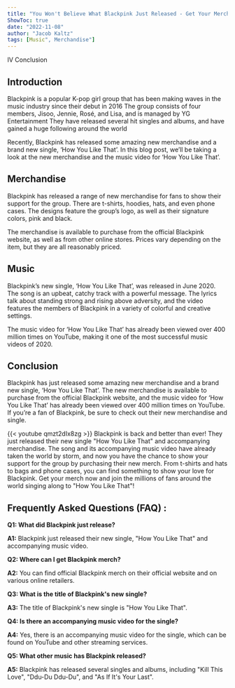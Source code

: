 ```yaml
---
title: "You Won't Believe What Blackpink Just Released - Get Your Merch Now and 'How You Like That'!"
ShowToc: true 
date: "2022-11-08"
author: "Jacob Kaltz" 
tags: [Music", Merchandise"]
---
```

IV Conclusion

## Introduction 

Blackpink is a popular K-pop girl group that has been making waves in the music industry since their debut in 2016 The group consists of four members, Jisoo, Jennie, Rosé, and Lisa, and is managed by YG Entertainment They have released several hit singles and albums, and have gained a huge following around the world 

Recently, Blackpink has released some amazing new merchandise and a brand new single, ‘How You Like That’. In this blog post, we’ll be taking a look at the new merchandise and the music video for ‘How You Like That’. 

## Merchandise 

Blackpink has released a range of new merchandise for fans to show their support for the group. There are t-shirts, hoodies, hats, and even phone cases. The designs feature the group’s logo, as well as their signature colors, pink and black. 

The merchandise is available to purchase from the official Blackpink website, as well as from other online stores. Prices vary depending on the item, but they are all reasonably priced. 

## Music 

Blackpink’s new single, ‘How You Like That’, was released in June 2020. The song is an upbeat, catchy track with a powerful message. The lyrics talk about standing strong and rising above adversity, and the video features the members of Blackpink in a variety of colorful and creative settings. 

The music video for ‘How You Like That’ has already been viewed over 400 million times on YouTube, making it one of the most successful music videos of 2020. 

## Conclusion 

Blackpink has just released some amazing new merchandise and a brand new single, ‘How You Like That’. The new merchandise is available to purchase from the official Blackpink website, and the music video for ‘How You Like That’ has already been viewed over 400 million times on YouTube. If you’re a fan of Blackpink, be sure to check out their new merchandise and single.

{{< youtube qmzt2dIx8zg >}} 
Blackpink is back and better than ever! They just released their new single "How You Like That" and accompanying merchandise. The song and its accompanying music video have already taken the world by storm, and now you have the chance to show your support for the group by purchasing their new merch. From t-shirts and hats to bags and phone cases, you can find something to show your love for Blackpink. Get your merch now and join the millions of fans around the world singing along to "How You Like That"!

## Frequently Asked Questions (FAQ) :
**Q1: What did Blackpink just release?**

**A1:** Blackpink just released their new single, "How You Like That" and accompanying music video.

**Q2: Where can I get Blackpink merch?**

**A2:** You can find official Blackpink merch on their official website and on various online retailers.

**Q3: What is the title of Blackpink's new single?**

**A3:** The title of Blackpink's new single is "How You Like That".

**Q4: Is there an accompanying music video for the single?**

**A4:** Yes, there is an accompanying music video for the single, which can be found on YouTube and other streaming services.

**Q5: What other music has Blackpink released?**

**A5:** Blackpink has released several singles and albums, including "Kill This Love", "Ddu-Du Ddu-Du", and "As If It's Your Last".



